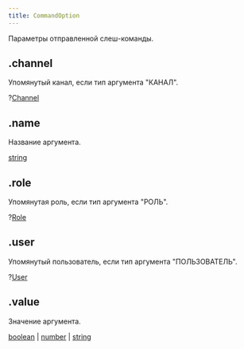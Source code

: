 ```yaml
---
title: CommandOption
---
```


Параметры отправленной слеш-команды.

## .channel

Упомянутый канал, если тип аргумента "КАНАЛ".

?[Channel](channel.md)

## .name

Название аргумента.

[string](https://developer.mozilla.org/ru/docs/Web/JavaScript/Reference/Global_Objects/String)

## .role

Упомянутая роль, если тип аргумента "РОЛЬ".

?[Role](role.md)

## .user

Упомянутый пользователь, если тип аргумента "ПОЛЬЗОВАТЕЛЬ".

?[User](user.md)

## .value

Значение аргумента.

[boolean](https://developer.mozilla.org/ru/docs/Web/JavaScript/Reference/Global_Objects/Boolean) | [number](https://developer.mozilla.org/ru/docs/Web/JavaScript/Reference/Global_Objects/Number) | [string](https://developer.mozilla.org/ru/docs/Web/JavaScript/Reference/Global_Objects/String)
